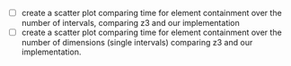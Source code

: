 - [ ] create a scatter plot comparing time for element containment over the 
number of intervals, comparing z3 and our implementation
- [ ] create a scatter plot comparing time for element containment over 
the number of dimensions (single intervals) comparing z3 and our implementation.
